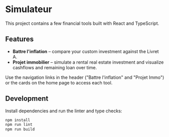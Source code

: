 # Simulateur

This project contains a few financial tools built with React and TypeScript.

## Features

- **Battre l'inflation** – compare your custom investment against the Livret A.
- **Projet immobilier** – simulate a rental real estate investment and visualize cashflows and remaining loan over time.

Use the navigation links in the header ("Battre l'inflation" and "Projet Immo") or the cards on the home page to access each tool.

## Development

Install dependencies and run the linter and type checks:

```bash
npm install
npm run lint
npm run build
```

